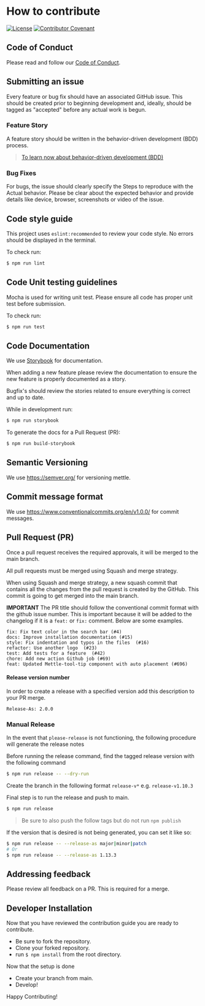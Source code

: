 # How to contribute
[![License](https://img.shields.io/badge/License-Apache_2.0-blue.svg)](LICENSE)
[![Contributor Covenant](https://img.shields.io/badge/Contributor%20Covenant-2.1-4baaaa.svg)](CODE_OF_CONDUCT.md)

## Code of Conduct

Please read and follow our [Code of Conduct](CODE_OF_CONDUCT.md).

## Submitting an issue

Every feature or bug fix should have an associated GitHub issue. This should be created prior to beginning development and, ideally, should be tagged as "accepted" before any actual work is begun.

### Feature Story

A feature story should be written in the behavior-driven development (BDD) process.

> [To learn now about behavior-driven development (BDD)](https://en.wikipedia.org/wiki/Behavior-driven_development)

### Bug Fixes

For bugs, the issue should clearly specify the Steps to reproduce with the Actual behavior. Please be clear about the expected behavior and provide details like device, browser, screenshots or video of the issue.

## Code style guide

This project uses `eslint:recommended` to review your code style.  No errors should be displayed in the terminal.

To check run:
```sh
$ npm run lint
```


## Code Unit testing guidelines

Mocha is used for writing unit test.  Please ensure all code has proper unit test before submission.  

To check run:
```sh
$ npm run test
```

## Code Documentation

We use [Storybook](https://storybook.js.org/) for documentation.

When adding a new feature please review the documentation to ensure the new feature is properly documented as a story. 

Bugfix's should review the stories related to ensure everything is correct and up to date.

While in development run:
```sh
$ npm run storybook
```

To generate the docs for a Pull Request (PR):
```sh
$ npm run build-storybook
```


## Semantic Versioning

We use https://semver.org/ for versioning mettle.

## Commit message format

We use https://www.conventionalcommits.org/en/v1.0.0/ for commit messages.  

## Pull Request (PR)

Once a pull request receives the required approvals, it will be merged to the main branch.

All pull requests must be merged using Squash and merge strategy.

When using Squash and merge strategy, a new squash commit that contains all the changes from the pull request is created by the GitHub. This commit is going to get merged into the main branch.

**IMPORTANT**
The PR title should follow the conventional commit format with the github issue number.  This is important because it will be added to the changelog if it is a `feat:` or `fix:` comment. Below are some examples.

```
fix: Fix text color in the search bar (#4)
docs: Improve installation documentation (#15)
style: Fix indentation and typos in the files  (#16)
refactor: Use another logo  (#23)
test: Add tests for a feature  (#42)
chore: Add new action Github job (#69)
feat: Updated Mettle-tool-tip component with auto placement (#696) 
```

#### Release version number

In order to create a release with a specified version add this description to your PR merge.

```
Release-As: 2.0.0
```

### Manual Release

In the event that `please-release` is not functioning, the following procedure will
generate the release notes

Before running the release command, find the tagged release version with the following command

```sh
$ npm run release -- --dry-run
```

Create the branch in the following format `release-v*` e.g. `release-v1.10.3`

Final step is to run the release and push to main.

```sh
$ npm run release
```

> Be sure to also push the follow tags but do not run `npm publish`

If the version that is desired is not being generated, you can set it like so:

```sh
$ npm run release -- --release-as major|minor|patch
# Or
$ npm run release -- --release-as 1.13.3
```

## Addressing feedback

Please review all feedback on a PR.  This is required for a merge.

## Developer Installation

Now that you have reviewed the contribution guide you are ready to contribute.

- Be sure to fork the repository.
- Clone your forked repository.
- run `$ npm install` from the root directory.

Now that the setup is done
- Create your branch from main.
- Develop!

Happy Contributing!
